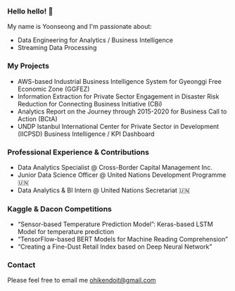### Hello hello! 👋

My name is Yoonseong and I'm passionate about:  
- Data Engineering for Analytics / Business Intelligence
- Streaming Data Processing

### My Projects
- AWS-based Industrial Business Intelligence System for Gyeonggi Free Economic Zone (GGFEZ)
- Information Extraction for Private Sector Engagement in Disaster Risk Reduction for Connecting Business Initiative (CBi)
- Analytics Report on the Journey through 2015-2020 for Business Call to Action (BCtA)
- UNDP Istanbul International Center for Private Sector in Development (IICPSD) Business Intelligence / KPI Dashboard

### Professional Experience & Contributions
- Data Analytics Specialist @ Cross-Border Capital Management Inc. 
- Junior Data Science Officer @ United Nations Development Programme 🇺🇳
- Data Analytics & BI Intern @ United Nations Secretariat 🇺🇳

### Kaggle & Dacon Competitions
- “Sensor-based Temperature Prediction Model”: Keras-based LSTM Model for temperature prediction
- “TensorFlow-based BERT Models for Machine Reading Comprehension”
- “Creating a Fine-Dust Retail Index based on Deep Neural Network”

### Contact   
Please feel free to email me
ohikendoit@gmail.com

<!--
**ohikendoit/ohikendoit** is a ✨ _special_ ✨ repository because its `README.md` (this file) appears on your GitHub profile.

Here are some ideas to get you started:

- 🔭 I’m currently working on ...
- 🌱 I’m currently learning ...
- 👯 I’m looking to collaborate on ...
- 🤔 I’m looking for help with ...
- 💬 Ask me about ...
- 📫 How to reach me: ...
- 😄 Pronouns: ...
- ⚡ Fun fact: ...
-->
